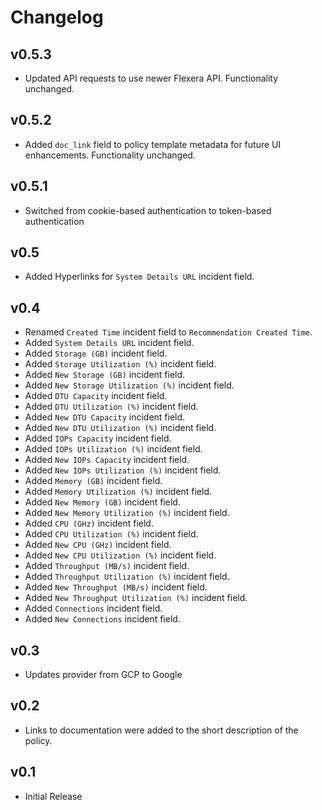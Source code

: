 # Changelog

## v0.5.3

- Updated API requests to use newer Flexera API. Functionality unchanged.

## v0.5.2

- Added `doc_link` field to policy template metadata for future UI enhancements. Functionality unchanged.

## v0.5.1

- Switched from cookie-based authentication to token-based authentication

## v0.5

- Added Hyperlinks for `System Details URL` incident field.

## v0.4

- Renamed `Created Time` incident field to `Recommendation Created Time`.
- Added `System Details URL` incident field.
- Added `Storage (GB)` incident field.
- Added `Storage Utilization (%)` incident field.
- Added `New Storage (GB)` incident field.
- Added `New Storage Utilization (%)` incident field.
- Added `DTU Capacity` incident field.
- Added `DTU Utilization (%)` incident field.
- Added `New DTU Capacity` incident field.
- Added `New DTU Utilization (%)` incident field.
- Added `IOPs Capacity` incident field.
- Added `IOPs Utilization (%)` incident field.
- Added `New IOPs Capacity` incident field.
- Added `New IOPs Utilization (%)` incident field.
- Added `Memory (GB)` incident field.
- Added `Memory Utilization (%)` incident field.
- Added `New Memory (GB)` incident field.
- Added `New Memory Utilization (%)` incident field.
- Added `CPU (GHz)` incident field.
- Added `CPU Utilization (%)` incident field.
- Added `New CPU (GHz)` incident field.
- Added `New CPU Utilization (%)` incident field.
- Added `Throughput (MB/s)` incident field.
- Added `Throughput Utilization (%)` incident field.
- Added `New Throughput (MB/s)` incident field.
- Added `New Throughput Utilization (%)` incident field.
- Added `Connections` incident field.
- Added `New Connections` incident field.

## v0.3

- Updates provider from GCP to Google

## v0.2

- Links to documentation were added to the short description of the policy.

## v0.1

- Initial Release

